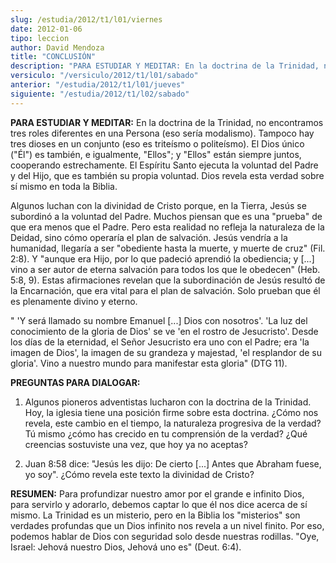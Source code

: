 ```yaml
---
slug: /estudia/2012/t1/l01/viernes
date: 2012-01-06
tipo: leccion
author: David Mendoza
title: "CONCLUSIÓN"
description: "PARA ESTUDIAR Y MEDITAR: En la doctrina de la Trinidad, no encontramos tres  roles diferentes en una Persona (eso sería modalismo). Tampoco hay tres dioses  en un conjunto (eso es triteísmo o politeísmo). El Dios único ('Él') es  también, e igualmente, 'Ellos'; y 'Ellos' están..."
versiculo: "/versiculo/2012/t1/l01/sabado"
anterior: "/estudia/2012/t1/l01/jueves"
siguiente: "/estudia/2012/t1/l02/sabado"
---
```


**PARA ESTUDIAR Y MEDITAR:** En la doctrina de la Trinidad, no encontramos tres roles diferentes en una Persona (eso sería modalismo). Tampoco hay tres dioses en un conjunto (eso es triteísmo o politeísmo). El Dios único ("Él") es también, e igualmente, "Ellos"; y "Ellos" están siempre juntos, cooperando estrechamente. El Espíritu Santo ejecuta la voluntad del Padre y del Hijo, que es también su propia voluntad. Dios revela esta verdad sobre sí mismo en toda la Biblia.

Algunos luchan con la divinidad de Cristo porque, en la Tierra, Jesús se subordinó a la voluntad del Padre. Muchos piensan que es una "prueba" de que era menos que el Padre. Pero esta realidad no refleja la naturaleza de la Deidad, sino cómo operaría el plan de salvación. Jesús vendría a la humanidad, llegaría a ser "obediente hasta la muerte, y muerte de cruz" (Fil. 2:8). Y "aunque era Hijo, por lo que padeció aprendió la obediencia; y [...] vino a ser autor de eterna salvación para todos los que le obedecen" (Heb. 5:8, 9). Estas afirmaciones revelan que la subordinación de Jesús resultó de la Encarnación, que era vital para el plan de salvación. Solo prueban que él es plenamente divino y eterno.

" 'Y será llamado su nombre Emanuel [...] Dios con nosotros'. 'La luz del conocimiento de la gloria de Dios' se ve 'en el rostro de Jesucristo'. Desde los días de la eternidad, el Señor Jesucristo era uno con el Padre; era 'la imagen de Dios', la imagen de su grandeza y majestad, 'el resplandor de su gloria'. Vino a nuestro mundo para manifestar esta gloria" (DTG 11).

**PREGUNTAS PARA DIALOGAR:**

1.  Algunos pioneros adventistas lucharon con la doctrina de la Trinidad. Hoy, la iglesia tiene una posición firme sobre esta doctrina. ¿Cómo nos revela, este cambio en el tiempo, la naturaleza progresiva de la verdad? Tú mismo ¿cómo has crecido en tu comprensión de la verdad? ¿Qué creencias sostuviste una vez, que hoy ya no aceptas?

2.  Juan 8:58 dice: "Jesús les dijo: De cierto [...] Antes que Abraham fuese, yo soy". ¿Cómo revela este texto la divinidad de Cristo?


**RESUMEN:** Para profundizar nuestro amor por el grande e infinito Dios, para servirlo y adorarlo, debemos captar lo que él nos dice acerca de sí mismo. La Trinidad es un misterio, pero en la Biblia los "misterios" son verdades profundas que un Dios infinito nos revela a un nivel finito. Por eso, podemos hablar de Dios con seguridad solo desde nuestras rodillas. "Oye, Israel: Jehová nuestro Dios, Jehová uno es" (Deut. 6:4).
